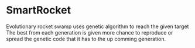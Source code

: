 # SmartRocket
Evolutionary rocket swamp uses genetic algorithm to reach the given target
The best from each generation is given more chance to reproduce or spread the genetic code that it has to the up comming generation.

